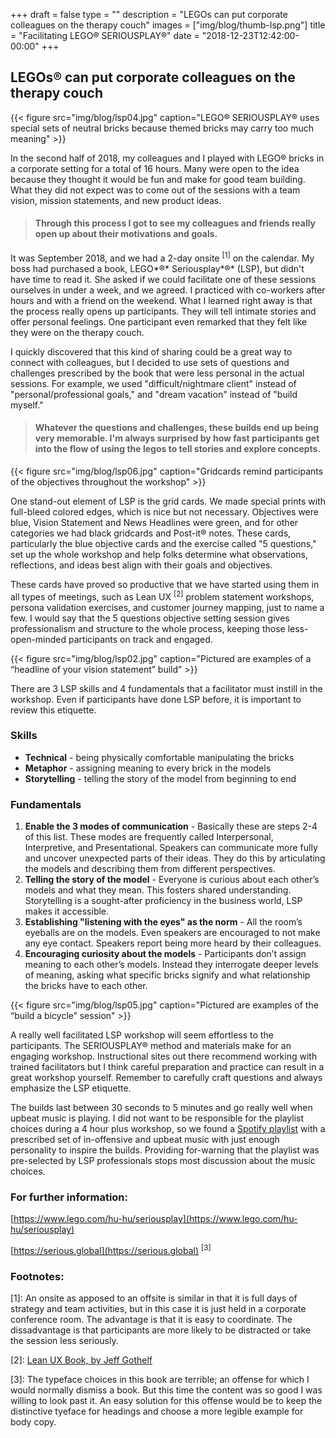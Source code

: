 +++
draft = false
type = ""
description = "LEGOs can put corporate colleagues on the therapy couch"
images = ["img/blog/thumb-lsp.png"]
title = "Facilitating LEGO® SERIOUSPLAY®"
date = "2018-12-23T12:42:00-00:00"
+++

## LEGOs® can put corporate colleagues on the therapy couch

{{< figure src="img/blog/lsp04.jpg" caption="LEGO® SERIOUSPLAY® uses special sets of neutral bricks because themed bricks may carry too much meaning" >}}

<span class="dropcap">I</span>n the second half of 2018, my colleagues and I played with LEGO® bricks in a corporate setting for a total of 16 hours. Many were open to the idea because they thought it would be fun and make for good team building. What they did not expect was to come out of the sessions with a team vision, mission statements, and new product ideas.  

> #### Through this process I got to see my colleagues and friends really open up about their motivations and goals.

It was September 2018, and we had a 2-day onsite <sup>[1]</sup> on the calendar. My boss had purchased a book, LEGO*®* Seriousplay*®* (LSP), but didn't have time to read it. She asked if we could facilitate one of these sessions ourselves in under a week, and we agreed. I practiced with co-workers after hours and with a friend on the weekend. What I learned right away is that the process really opens up participants. They will tell intimate stories and offer personal feelings. One participant even remarked that they felt like they were on the therapy couch. 

I quickly discovered that this kind of sharing could be a great way to connect with colleagues, but I decided to use sets of questions and challenges prescribed by the book that were less personal in the actual sessions. For example, we used "difficult/nightmare client" instead of "personal/professional goals," and "dream vacation" instead of "build myself." 

> #### Whatever the questions and challenges, these builds end up being very memorable. I'm always surprised by how fast participants get into the flow of using the legos to tell stories and explore concepts.

{{< figure src="img/blog/lsp06.jpg" caption="Gridcards remind participants of the objectives throughout the workshop" >}}

One stand-out element of LSP is the grid cards. We made special prints with full-bleed colored edges, which is nice but not necessary. Objectives were blue, Vision Statement and News Headlines were green, and for other categories we had black gridcards and Post-it® notes. These cards, particularly the blue objective cards and the exercise called "5 questions," set up the whole workshop and help folks determine what observations, reflections, and ideas best align with their goals and objectives. 

These cards have proved so productive that we have started using them in all types of meetings, such as Lean UX <sup>[2]</sup> problem statement workshops, persona validation exercises, and customer journey mapping, just to name a few. I would say that the 5 questions objective setting session gives professionalism and structure to the whole process, keeping those less-open-minded participants on track and engaged.

{{< figure src="img/blog/lsp02.jpg" caption="Pictured are examples of a “headline of your vision statement” build" >}}

There are 3 LSP skills and 4 fundamentals that a facilitator must instill in the workshop. Even if participants have done LSP before, it is important to review this etiquette.

### Skills

- **Technical** - being physically comfortable manipulating the bricks
- **Metaphor** - assigning meaning to every brick in the models
- **Storytelling** - telling the story of the model from beginning to end

### Fundamentals

1. **Enable the 3 modes of communication** - Basically these are steps 2-4 of this list. These modes are frequently called Interpersonal, Interpretive, and Presentational. Speakers can communicate more fully and uncover unexpected parts of their ideas. They do this by articulating the models and describing them from different perspectives. 
2. **Telling the story of the model** - Everyone is curious about each other’s models and what they mean. This fosters shared understanding. Storytelling is a sought-after proficiency in the business world, LSP makes it accessible.
3. **Establishing "listening with the eyes" as the norm** - All the room’s eyeballs are on the models. Even speakers are encouraged to not make any eye contact. Speakers report being more heard by their colleagues. 
4. **Encouraging curiosity about the models** - Participants don’t assign meaning to each other’s models. Instead they interrogate deeper levels of meaning, asking what specific bricks signify and what relationship the bricks have to each other.

{{< figure src="img/blog/lsp05.jpg" caption="Pictured are examples of the “build a bicycle” session" >}}

A really well facilitated LSP workshop will seem effortless to the participants. The SERIOUSPLAY® method and materials make for an engaging workshop. Instructional sites out there recommend working with trained facilitators but I think careful preparation and practice can result in a great workshop yourself. Remember to carefully craft questions and always emphasize the LSP etiquette. 

The builds last between 30 seconds to 5 minutes and go really well when upbeat music is playing. I did not want to be responsible for the playlist choices during a 4 hour plus workshop, so we found a [Spotify playlist](https://open.spotify.com/playlist/1bzQjDPyqp7VI7HtwtSJjN) with a prescribed set of in-offensive and upbeat music with just enough personality to inspire the builds. Providing for-warning that the playlist was pre-selected by LSP professionals stops most discussion about the music choices. 


### For further information:

[https://www.lego.com/hu-hu/seriousplay](https://www.lego.com/hu-hu/seriousplay) 

[https://serious.global](https://serious.global) <sup>[3]</sup> 

### Footnotes:

[1]: An onsite as apposed to an offsite is similar in that it is full days of strategy and team activities, but in this case it is just held in a corporate conference room. The advantage is that it is easy to coordinate. The dissadvantage is that participants are more likely to be distracted or take the session less seriously.

[2]: [Lean UX Book, by Jeff Gothelf](https://www.jeffgothelf.com/books/#LIBROS-PAGE)
 
[3]: The typeface choices in this book are terrible; an offense for which I would normally dismiss a book. But this time the content was so good I was willing to look past it. An easy solution for this offense would be to keep the distinctive tyeface for headings and choose a more legible example for body copy.


